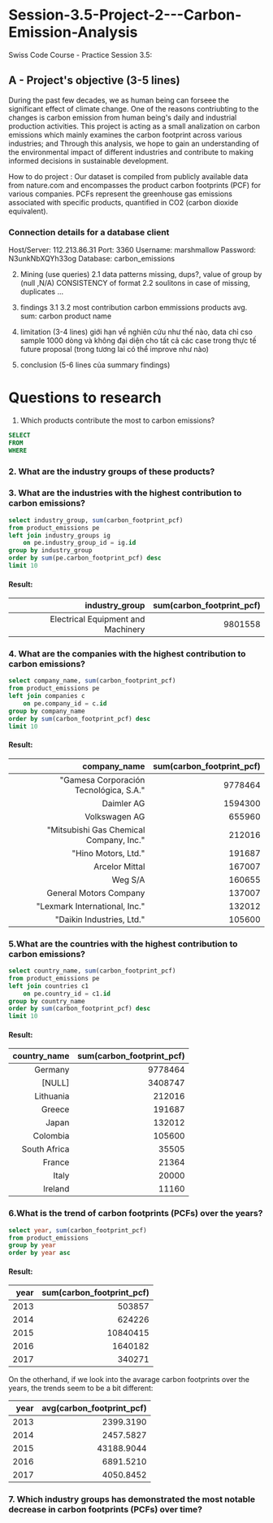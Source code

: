 # Session-3.5-Project-2---Carbon-Emission-Analysis
Swiss Code Course - Practice Session 3.5:

## A - Project's objective (3-5 lines)
During the past few decades, we as human being can forseee the significant effect of climate change. One of the reasons contriubting to the changes is carbon emission from human being's daily and industrial production activities. 
This project is acting as a small analization on carbon emissions which mainly examines the carbon footprint across various industries; and Through this analysis, we hope to gain an understanding of the environmental impact of different industries and contribute to making informed decisions in sustainable development.

How to do project : 
Our dataset is compiled from publicly available data from nature.com and encompasses the product carbon footprints (PCF) for various companies. PCFs represent the greenhouse gas emissions associated with specific products, quantified in CO2 (carbon dioxide equivalent).

### Connection details for a database client 

Host/Server: 	112.213.86.31
Port: 	3360
Username:	marshmallow
Password:	N3unkNbXQYh33og
Database:	carbon_emissions

2. Mining (use queries)
2.1 data patterns
missing, dups?, value of group by
(null ,N/A)
CONSISTENCY of format
2.2 soulitons in case of missing, duplicates ...

3. findings
3.1
3.2
most contribution carbon emmissions products
avg. sum: carbon
product name

4. limitation (3-4 lines)
giới hạn về nghiên cứu như thế nào, data chỉ cso sample 1000 dòng và không đại diện cho tất cả các case trong thực tế 
future proposal (trong tương lai có thể improve như nào)

5. conclusion (5-6 lines của summary findings)

# Questions to research
1. Which products contribute the most to carbon emissions?

```SQL
SELECT
FROM
WHERE
```

### 2. What are the industry groups of these products?
   
### 3. What are the industries with the highest contribution to carbon emissions?

```SQL
select industry_group, sum(carbon_footprint_pcf)
from product_emissions pe
left join industry_groups ig
	on pe.industry_group_id = ig.id
group by industry_group
order by sum(pe.carbon_footprint_pcf) desc
limit 10
```
#### Result:

| industry_group                     | sum(carbon_footprint_pcf) | 
| ---------------------------------: | ------------------------: | 
| Electrical Equipment and Machinery | 9801558                   |

   
### 4. What are the companies with the highest contribution to carbon emissions?

```SQL
select company_name, sum(carbon_footprint_pcf)
from product_emissions pe
left join companies c
	on pe.company_id = c.id
group by company_name
order by sum(carbon_footprint_pcf) desc
limit 10
```

#### Result:

| company_name                            | sum(carbon_footprint_pcf) | 
| --------------------------------------: | ------------------------: | 
| "Gamesa Corporación Tecnológica, S.A."  | 9778464                   | 
| Daimler AG                              | 1594300                   | 
| Volkswagen AG                           | 655960                    | 
| "Mitsubishi Gas Chemical Company, Inc." | 212016                    | 
| "Hino Motors, Ltd."                     | 191687                    | 
| Arcelor Mittal                          | 167007                    | 
| Weg S/A                                 | 160655                    | 
| General Motors Company                  | 137007                    | 
| "Lexmark International, Inc."           | 132012                    | 
| "Daikin Industries, Ltd."               | 105600                    | 

### 5.What are the countries with the highest contribution to carbon emissions?
```SQL
select country_name, sum(carbon_footprint_pcf)
from product_emissions pe
left join countries c1
	on pe.country_id = c1.id
group by country_name
order by sum(carbon_footprint_pcf) desc
limit 10
```
#### Result: 


| country_name | sum(carbon_footprint_pcf) | 
| -----------: | ------------------------: | 
| Germany      | 9778464                   | 
| [NULL]       | 3408747                   | 
| Lithuania    | 212016                    | 
| Greece       | 191687                    | 
| Japan        | 132012                    | 
| Colombia     | 105600                    | 
| South Africa | 35505                     | 
| France       | 21364                     | 
| Italy        | 20000                     | 
| Ireland      | 11160                     | 

### 6.What is the trend of carbon footprints (PCFs) over the years?

```SQL
select year, sum(carbon_footprint_pcf)
from product_emissions
group by year
order by year asc
```
#### Result:

| year | sum(carbon_footprint_pcf) | 
| ---: | ------------------------: | 
| 2013 | 503857                    | 
| 2014 | 624226                    | 
| 2015 | 10840415                  | 
| 2016 | 1640182                   | 
| 2017 | 340271                    | 

On the otherhand, if we look into the avarage carbon footprints over the years, the trends seem to be a bit different:

| year | avg(carbon_footprint_pcf) | 
| ---: | ------------------------: | 
| 2013 | 2399.3190                 | 
| 2014 | 2457.5827                 | 
| 2015 | 43188.9044                | 
| 2016 | 6891.5210                 | 
| 2017 | 4050.8452                 | 



### 7. Which industry groups has demonstrated the most notable decrease in carbon footprints (PCFs) over time?
